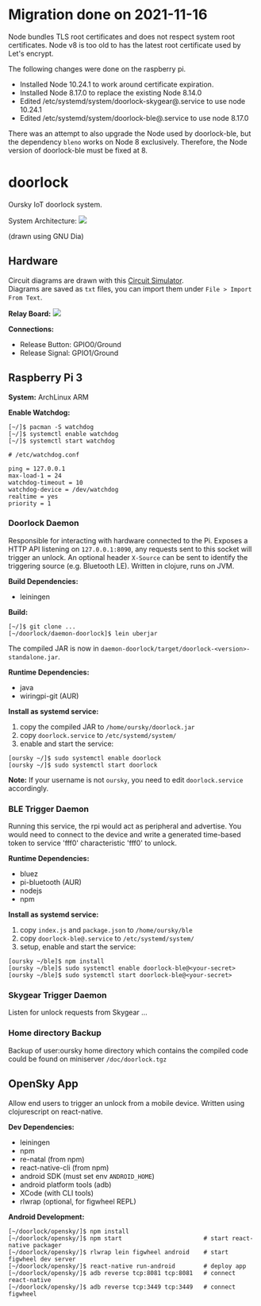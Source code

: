 # Migration done on 2021-11-16

Node bundles TLS root certificates and does not respect system root certificates.
Node v8 is too old to has the latest root certificate used by Let's encrypt.

The following changes were done on the raspberry pi.

- Installed Node 10.24.1 to work around certificate expiration.
- Installed Node 8.17.0 to replace the existing Node 8.14.0
- Edited /etc/systemd/system/doorlock-skygear@.service to use node 10.24.1
- Edited /etc/systemd/system/doorlock-ble@.service to use node 8.17.0

There was an attempt to also upgrade the Node used by doorlock-ble, but the dependency `bleno` works on Node 8 exclusively.
Therefore, the Node version of doorlock-ble must be fixed at 8.

# doorlock

Oursky IoT doorlock system.

System Architecture:
![](https://github.com/oursky/doorlock/raw/master/architecture.png)

(drawn using GNU Dia)
## Hardware

Circuit diagrams are drawn with this [Circuit Simulator](http://www.falstad.com/circuit/).<br/>
Diagrams are saved as `txt` files, you can import them under `File > Import From Text`.

**Relay Board:**
![](https://github.com/oursky/doorlock/raw/master/relay-board/circuit.png)

**Connections:**
* Release Button: GPIO0/Ground
* Release Signal: GPIO1/Ground

## Raspberry Pi 3

**System:** ArchLinux ARM

**Enable Watchdog:**

```
[~/]$ pacman -S watchdog
[~/]$ systemctl enable watchdog
[~/]$ systemctl start watchdog
```

```
# /etc/watchdog.conf

ping = 127.0.0.1
max-load-1 = 24
watchdog-timeout = 10
watchdog-device = /dev/watchdog
realtime = yes
priority = 1
```
### Doorlock Daemon

Responsible for interacting with hardware connected to the Pi. Exposes a HTTP API listening on `127.0.0.1:8090`, any requests sent to this socket will trigger an unlock. An optional header `X-Source` can be sent to identify the triggering source (e.g. Bluetooth LE). Written in clojure, runs on JVM.

**Build Dependencies:**

* leiningen

**Build:**
```
[~/]$ git clone ...
[~/doorlock/daemon-doorlock]$ lein uberjar
```
The compiled JAR is now in `daemon-doorlock/target/doorlock-<version>-standalone.jar`.

**Runtime Dependencies:**

* java
* wiringpi-git (AUR)

**Install as systemd service:**

1. copy the compiled JAR to `/home/oursky/doorlock.jar`
2. copy `doorlock.service` to `/etc/systemd/system/`
3. enable and start the service:
```
[oursky ~/]$ sudo systemctl enable doorlock
[oursky ~/]$ sudo systemctl start doorlock
```

**Note:** If your username is not `oursky`, you need to edit `doorlock.service` accordingly.

### BLE Trigger Daemon

Running this service, the rpi would act as peripheral and advertise. You would need to connect to the device and write a generated time-based token to service 'fff0' characteristic 'fff0' to unlock.

**Runtime Dependencies:**

* bluez
* pi-bluetooth (AUR)
* nodejs
* npm

**Install as systemd service:**

1. copy `index.js` and `package.json` to `/home/oursky/ble`
2. copy `doorlock-ble@.service` to `/etc/systemd/system/`
3. setup, enable and start the service:
```
[oursky ~/ble]$ npm install
[oursky ~/ble]$ sudo systemctl enable doorlock-ble@<your-secret>
[oursky ~/ble]$ sudo systemctl start doorlock-ble@<your-secret>
```

### Skygear Trigger Daemon

Listen for unlock requests from Skygear ...

### Home directory Backup
Backup of user:oursky home directory which contains the compiled code could be found on miniserver `/doc/doorlock.tgz`

## OpenSky App

Allow end users to trigger an unlock from a mobile device. Written using clojurescript on react-native.

**Dev Dependencies:**

* leiningen 
* npm
* re-natal (from npm)
* react-native-cli (from npm)
* android SDK (must set env `ANDROID_HOME`)
* android platform tools (adb)
* XCode (with CLI tools)
* rlwrap (optional, for figwheel REPL)

**Android Development:**
```
[~/doorlock/opensky/]$ npm install
[~/doorlock/opensky/]$ npm start                       # start react-native packager
[~/doorlock/opensky/]$ rlwrap lein figwheel android    # start figwheel dev server
[~/doorlock/opensky/]$ react-native run-android        # deploy app
[~/doorlock/opensky/]$ adb reverse tcp:8081 tcp:8081   # connect react-native
[~/doorlock/opensky/]$ adb reverse tcp:3449 tcp:3449   # connect figwheel
```

